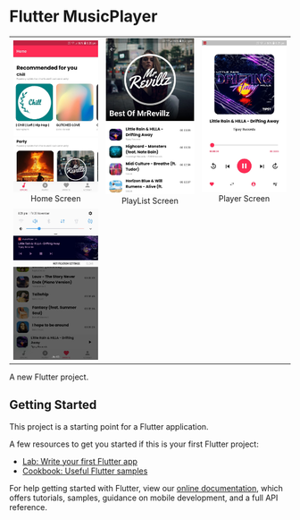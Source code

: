 # Flutter MusicPlayer


| | | |
|:-------------------------:|:-------------------------:|:-------------------------:|
|<img width="1604"  src="https://github.com/girish54321/Flutter_music/blob/main/images/1.jpg">  Home Screen |  <img width="1604" src="https://github.com/girish54321/Flutter_music/blob/main/images/2.jpg"> PlayList Screen |<img width="1604" src="https://github.com/girish54321/Flutter_music/blob/main/images/3.jpg"> Player Screen |
|<img width="1604" src="https://github.com/girish54321/Flutter_music/blob/main/images/4.jpg"> 

A new Flutter project.

## Getting Started

This project is a starting point for a Flutter application.

A few resources to get you started if this is your first Flutter project:

- [Lab: Write your first Flutter app](https://flutter.dev/docs/get-started/codelab)
- [Cookbook: Useful Flutter samples](https://flutter.dev/docs/cookbook)

For help getting started with Flutter, view our
[online documentation](https://flutter.dev/docs), which offers tutorials,
samples, guidance on mobile development, and a full API reference.
